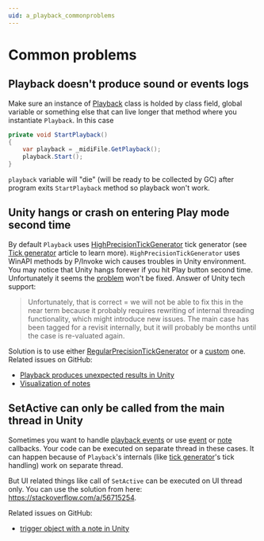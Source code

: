 ```yaml
---
uid: a_playback_commonproblems
---
```


# Common problems

## Playback doesn't produce sound or events logs

Make sure an instance of [Playback](xref:Melanchall.DryWetMidi.Multimedia.Playback) class is holded by class field, global variable or something else that can live longer that method where you instantiate `Playback`. In this case

```csharp
private void StartPlayback()
{
    var playback = _midiFile.GetPlayback();
    playback.Start();
}
```

`playback` variable will "die" (will be ready to be collected by GC) after program exits `StartPlayback` method so playback won't work.

## Unity hangs or crash on entering Play mode second time

By default `Playback` uses [HighPrecisionTickGenerator](xref:Melanchall.DryWetMidi.Multimedia.HighPrecisionTickGenerator) tick generator (see [Tick generator](Tick-generator.md) article to learn more). `HighPrecisionTickGenerator` uses WinAPI methods by P/Invoke wich causes troubles in Unity environment. You may notice that Unity hangs forever if you hit Play button second time. Unfortunately it seems the [problem](https://issuetracker.unity3d.com/issues/editor-freezes-when-updating-a-nativearray-on-the-net-4-dot-x-scripting-runtime-and-entering-play-mode-a-second-time) won't be fixed. Answer of Unity tech support:

> Unfortunately, that is correct = we will not be able to fix this in the near term because it probably requires rewriting of internal threading functionality, which might introduce new issues. The main case has been tagged for a revisit internally, but it will probably be months until the case is re-valuated again.

Solution is to use either [RegularPrecisionTickGenerator](xref:Melanchall.DryWetMidi.Multimedia.RegularPrecisionTickGenerator) or a [custom](Tick-generator.md#custom-tick-generator) one. Related issues on GitHub:

* [Playback produces unexpected results in Unity](https://github.com/melanchall/drywetmidi/issues/31)
* [Visualization of notes](https://github.com/melanchall/drywetmidi/issues/79)

## SetActive can only be called from the main thread in Unity

Sometimes you want to handle [playback events](xref:Melanchall.DryWetMidi.Multimedia.Playback#events) or use [event](xref:Melanchall.DryWetMidi.Multimedia.Playback.EventCallback) or [note](xref:Melanchall.DryWetMidi.Multimedia.Playback.NoteCallback) callbacks. Your code can be executed on separate thread in these cases. It can happen because of `Playback`'s internals (like [tick generator](Tick-generator.md)'s tick handling) work on separate thread.

But UI related things like call of `SetActive` can be executed on UI thread only. You can use the solution from here: https://stackoverflow.com/a/56715254.

Related issues on GitHub:

* [trigger object with a note in Unity](https://github.com/melanchall/drywetmidi/issues/85)